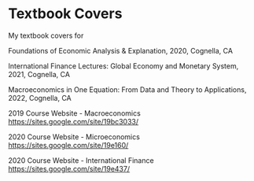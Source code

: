 # Textbook Covers

My textbook covers for 

Foundations of Economic Analysis & Explanation, 2020, Cognella, CA

International Finance Lectures: Global Economy and Monetary System, 2021, Cognella, CA

Macroeconomics in One Equation: From Data and Theory to Applications, 2022, Cognella, CA



2019 Course Website - Macroeconomics
https://sites.google.com/site/19bc3033/

2020 Course Website - Microeconomics
https://sites.google.com/site/19e160/

2020 Course Website - International Finance
https://sites.google.com/site/19e437/


